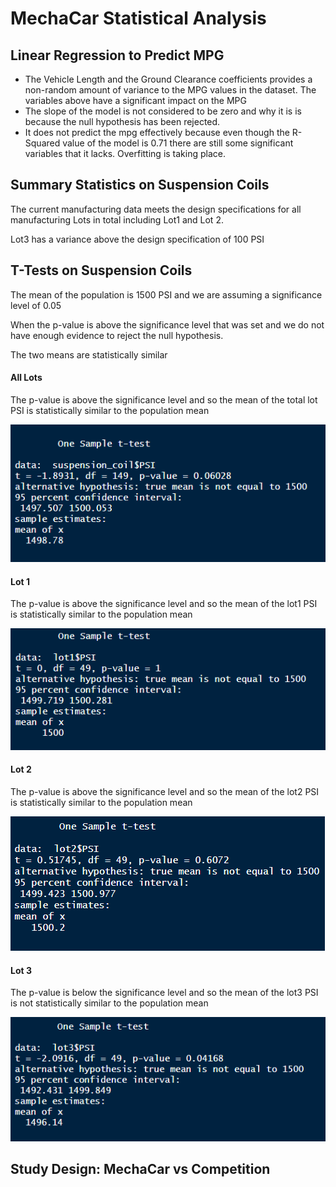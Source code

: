 # MechaCar Statistical Analysis





## Linear Regression to Predict MPG

* The Vehicle Length and the Ground Clearance coefficients provides a non-random amount of variance to the MPG values in the dataset. The variables above have a significant impact on the MPG 
* The slope of the model is not considered to be zero and why it is is because the null hypothesis has been rejected.
* It does not predict the mpg effectively because even though the R-Squared value of the model is 0.71 there are still some significant variables that it lacks. Overfitting is taking place.



## Summary Statistics on Suspension Coils

The current manufacturing data meets the design specifications for all manufacturing Lots in total including Lot1 and Lot 2.

Lot3 has a variance above the design specification of 100 PSI 

## T-Tests on Suspension Coils

The mean of the population is 1500 PSI and we are assuming a significance level of 0.05

When the p-value is above the significance level that was set and we do not have enough evidence to reject the null hypothesis.

The two means are statistically similar 

#### All Lots

The p-value is above the significance level and so the mean of the total lot PSI is statistically similar to the population mean

![T-Test for All Three Lots](images\t-test_all_lots.png)

#### Lot 1

The p-value is above the significance level and so the mean of the lot1 PSI is statistically similar to the population mean

![T-Test for Lot 1](images\t-test_lot_1.png)

#### Lot 2

The p-value is above the significance level and so the mean of the lot2 PSI is statistically similar to the population mean

![T-Test for Lot 2](images\t-test_lot_2.png)

#### Lot 3

The p-value is below the significance level and so the mean of the lot3 PSI is not statistically similar to the population mean

![T-Test for Lot 3](images\t-test_lot_3.png)



## Study Design: MechaCar vs Competition

